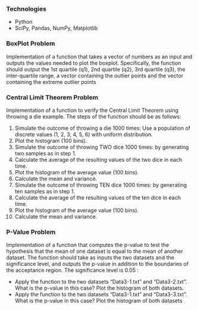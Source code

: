 ### Technologies
* Python
* SciPy, Pandas, NumPy, Matplotlib
  
### BoxPlot Problem

Implementation of a function that takes a vector of numbers as an input and outputs the values needed to plot the boxplot.
Specifically, the function should output the 1st quartile (q1), 2nd quartile (q2), 3rd quartile (q3),
the inter-quartile range, a vector containing the outlier points and the vector containing the extreme outlier points

### Central Limit Theorem Problem 

Implementation of a function to verify the Central Limit Theorem using throwing a die example. 
The steps of the function should be as follows:
<ol>
<li>Simulate the outcome of throwing a die 1000 times: Use a population of discrete values (1, 2, 3, 4, 5, 6) with uniform distribution.</li>
<li>Plot the histogram (100 bins).</li>
<li>Simulate the outcome of throwing TWO dice 1000 times: by generating two samples as in step 1.</li>
<li>Calculate the average of the resulting values of the two dice in each time.</li>
<li>Plot the histogram of the average value (100 bins).</li>
<li>Calculate the mean and variance.</li>
<li>Simulate the outcome of throwing TEN dice 1000 times: by generating ten samples as in step 1.</li>
<li>Calculate the average of the resulting values of the ten dice in each time.</li>
<li>Plot the histogram of the average value (100 bins).</li>
<li>Calculate the mean and variance.</li>
</ol>

### P-Value Problem

Implementation of a function that computes the p-value to test the hypothesis that the mean of one dataset is equal to
the mean of another dataset. The function should take as inputs the two datasets and the significance level, and outputs the p-value 
in addition to the boundaries of the acceptance region. The significance level is 0.05 : 
<ul>
<li>Apply the function to the two datasets “Data3-1.txt” and “Data3-2.txt”. What is the p-value in this case? Plot the histogram of both datasets.</li>
<li>Apply the function to the two datasets “Data3-1.txt” and “Data3-3.txt”. What is the p-value in this case? Plot the histogram of both datasets</li>
</ul>
